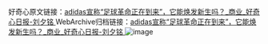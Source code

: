 好奇心原文链接：[adidas宣称“足球革命正在到来”，它能焕发新生吗？_商业_好奇心日报-刘夕铭 ](https://www.qdaily.com/articles/10075.html)
WebArchive归档链接：[adidas宣称“足球革命正在到来”，它能焕发新生吗？_商业_好奇心日报-刘夕铭 ](http://web.archive.org/web/20190623155607/https://www.qdaily.com/articles/10075.html)
![image](http://ww3.sinaimg.cn/large/007d5XDply1g3vuz9gmqmj30u026jkgm)